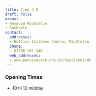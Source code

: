 ```yaml
---
title: Time 4 U
draft: false
areas:
- Heywood Middleton
- Rochdale
contact:
  addresses:
  - Hollins Childres Centre, Middleton
  phone:
  - 01706 261 940
  web_addresses:
  - www.penninecare.nhs.uk/healthyminds
---
```


### Opening Times
* 10 til 12 midday

